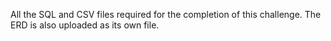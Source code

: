 All the SQL and CSV files required for the completion of this challenge. The ERD is also uploaded as its own file.
